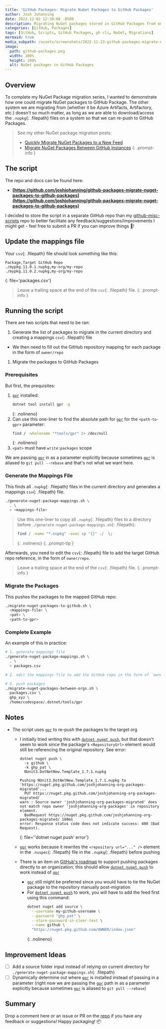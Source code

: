 ```yaml
---
title: 'GitHub Packages: Migrate NuGet Packages to GitHub Packages'
author: Josh Johanning
date: 2022-12-02 12:30:00 -0500
description: Migrating NuGet packages stored in GitHub Packages from one instance to another
categories: [GitHub, Packages]
tags: [GitHub, Scripts, GitHub Packages, gh cli, NuGet, Migrations]
mermaid: true
media_subpath: /assets/screenshots/2022-11-23-github-packages-migrate-nuget-packages
image:
  path: github-packages.png
  width: 100%
  height: 100%
  alt: NuGet packages in GitHub Packages
---
```


## Overview

To complete my NuGet Package migration series, I wanted to demonstrate how one could migrate NuGet packages to GitHub Package. The other system we are migrating from (whether it be Azure Artifacts, Artifactory, etc.) doesn't so much matter, as long as we are able to download/access the `.nupkg`{: .filepath} files on a system so that we can re-push to GitHub Packages.

> See my other NuGet package migration posts:
> - [Quickly Migrate NuGet Packages to a New Feed](/posts/nuget-pusher-script/)
> - [Migrate NuGet Packages Between GitHub Instances](/posts/github-packages-migrate-nuget-packages/)
{: .prompt-info }

## The script

The repo and docs can be found here: 
- **[https://github.com/joshjohanning/github-packages-migrate-nuget-packages-to-github-packages](https://github.com/joshjohanning/github-packages-migrate-nuget-packages-to-github-packages)**

I decided to store the script in a separate GitHub repo than my [github-misc-scripts](/posts/github-misc-scripts/) repo to better facilitate any feedback/suggestions/improvements I might get - feel free to submit a PR if you can improve things 🚀!

## Update the mappings file

Your `csv`{: .filepath} file should look something like this:

```
Package,Target GitHub Repo
./mypkg.11.0.1.nupkg,my-org/my-repo
./mypkg.11.0.2.nupkg,my-org/my-repo

```
{: file='packages.csv'}

> Leave a trailing space at the end of the `csv`{: .filepath} file.
{: .prompt-info }

## Running the script

There are two scripts that need to be ran:

1. Generate the list of packages to migrate in the current directory and creating a mappings `csv`{: .filepath} file
  - We then need to fill out the GitHub repository mapping for each package in the form of `owner/repo`
1. Migrate the packages to GitHub Packages

### Prerequisites

But first, the prequisites:

1. [`gpr`](https://github.com/jcansdale/gpr) installed:
   ```bash
   dotnet tool install gpr -g
   ```
   {: .nolineno}
4. Can use this one-liner to find the absolute path for [`gpr`](https://github.com/jcansdale/gpr) for the `<path-to-gpr>` parameter: 
   ```bash
   find / -wholename "*tools/gpr" 2> /dev/null
   ```
   {: .nolineno}
3. `<pat>` must have `write:packages` scope

We are passing [`gpr`](https://github.com/jcansdale/gpr) in as a parameter explicitly because sometimes [`gpr`](https://github.com/jcansdale/gpr) is aliased to `git pull --rebase` and that's not what we want here.

### Generate the Mappings File

This finds all `.nupkg`{: .filepath} files in the current directory and generates a mappings `csv`{: .filepath} file.

```bash
./generate-nuget-package-mappings.sh \
  . \
  > <mappings-file>
```

> Use this one-liner to copy all `.nupkg`{: .filepath} files to a directory before `./generate-nuget-package-mappings.sh`{: .filepath}: 
> ```bash
> find / -name "*.nupkg" -exec cp "{}" ./  \;
> ```
> {: .nolineno}
{: .prompt-tip }

Afterwards, you need to edit the `csv`{: .filepath} file to add the target GitHub repo reference, in the form of `owner/repo`.

> Leave a trailing space at the end of the `csv`{: .filepath} file.
{: .prompt-info }

### Migrate the Packages

This pushes the packages to the mapped GitHub repo:

```bash
./migrate-nuget-packages-to-github.sh \
  <mappings-file> \
  <pat> \
  <path-to-gpr>
```

### Complete Example

An example of this in practice:

```bash
# 1. generate mappings file
./generate-nuget-package-mappings.sh \
  . \
  > packages.csv

# 2. edit the mappings file to add the GitHub repo in the form of `owner/repo`

# 3. push packages
./migrate-nuget-packages-between-orgs.sh \
  packages.csv \
  ghp_xyz \
  /home/codespace/.dotnet/tools/gpr
```

## Notes

- The script uses [`gpr`](https://github.com/jcansdale/gpr) to re-push the packages to the target org
  + I initially tried writing this with [`dotnet nuget push`](https://learn.microsoft.com/en-us/dotnet/core/tools/dotnet-nuget-push), but that doesn't seem to work since the package's `<RepositoryUrl>` element would still be referencing the original repository. See error:

    ```
    dotnet nuget push \
      -s github \
      -k ghp_pat \
      NUnit3.DotNetNew.Template_1.7.1.nupkg

    Pushing NUnit3.DotNetNew.Template_1.7.1.nupkg to 'https://nuget.pkg.github.com/joshjohanning-org-packages-migrated'...
      PUT https://nuget.pkg.github.com/joshjohanning-org-packages-migrated/
    warn : Source owner 'joshjohanning-org-packages-migrated' does not match repo owner 'joshjohanning-org-packages' in repository element.
      BadRequest https://nuget.pkg.github.com/joshjohanning-org-packages-migrated/ 180ms
    error: Response status code does not indicate success: 400 (Bad Request).
    ```
    {: file='\'dotnet nuget push\' error'}

  + [`gpr`](https://github.com/jcansdale/gpr) works because it rewrites the `<repository url="..." />` element in the `.nuspec`{: .filepath} file in the `.nupkg`{: .filepath} before pushing
  + There is an item on [GitHub's roadmap](https://github.com/github/roadmap/issues/589) to support pushing packages directly to an organization; this should allow [`dotnet nuget push`](https://learn.microsoft.com/en-us/dotnet/core/tools/dotnet-nuget-push) to work instead of [`gpr`](https://github.com/jcansdale/gpr)
    - [`gpr`](https://github.com/jcansdale/gpr) still might be preferred since you would have to tie the NuGet package to the repository manually post-migration
    - For [`dotnet nuget push`](https://learn.microsoft.com/en-us/dotnet/core/tools/dotnet-nuget-push) to work, you will have to add the feed first using this command:
      ```bash
      dotnet nuget add source \
        --username my-github-username \
        --password "ghp_pat" \
        --store-password-in-clear-text \
        --name github \
        "https://nuget.pkg.github.com/OWNER/index.json"
      ```
      {: .nolineno}

## Improvement Ideas

* [ ] Add a source folder input instead of relying on current directory for `./generate-nuget-package-mappings.sh`{: .filepath} 
* [ ] Dynamically determine out where [`gpr`](https://github.com/jcansdale/gpr) is installed instead of passing in a parameter (right now we are passing the [`gpr`](https://github.com/jcansdale/gpr) path in as a parameter explicitly because sometimes [`gpr`](https://github.com/jcansdale/gpr) is aliased to `git pull --rebase`)

## Summary

Drop a comment here or an issue or PR on the [repo](https://github.com/joshjohanning/github-packages-migrate-nuget-packages-to-github-packages) if you have any feedback or suggestions! Happy packaging! 📦
